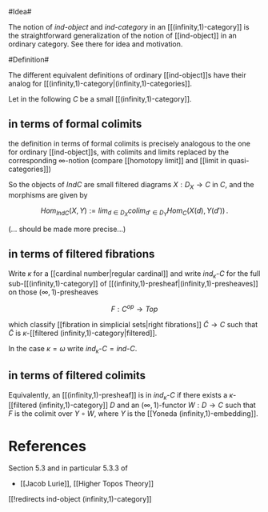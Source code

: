 #Idea#

The notion of _ind-object_ and _ind-category_ in an [[(infinity,1)-category]] is the straightforward generalization of the notion of [[ind-object]] in an ordinary category. See there for idea and motivation.

#Definition#

The different equivalent definitions of ordinary [[ind-object]]s have their analog for [[(infinity,1)-category|(infinity,1)-categories]].

Let in the following $C$ be a small [[(infinity,1)-category]]. 

## in terms of formal colimits ##

the definition in terms of formal colimits is precisely analogous to the one for ordinary [[ind-object]]s, with colimits and limits replaced by the corresponding $\infty$-notion (compare [[homotopy limit]] and [[limit in quasi-categories]])

So the objects of $Ind C$ are small filtered diagrams $X : D_X \to C$ in $C$, and the morphisms are given by

$$
  Hom_{Ind C}(X,Y) := lim_{d\in D_X} colim_{d' \in D_Y} Hom_C(X(d), Y(d'))
  \,.
$$

(... should be made more precise...)

## in terms of filtered fibrations ##

Write $\kappa$ for a [[cardinal number|regular cardinal]] and write $ind_\kappa \text{-}C$ for the full sub-[[(infinity,1)-category]] of [[(infinity,1)-presheaf|(infinity,1)-presheaves]] on those $(\infty,1)$-presheaves

$$
  F : C^{op} \to Top
$$

which classify [[fibration in simplicial sets|right fibrations]] $\tilde C \to C$ such that $\tilde C$ is $\kappa$-[[filtered (infinity,1)-category|filtered]].

In the case $\kappa = \omega$ write $ind_\kappa\text{-}C = ind\text{-}C$.

## in terms of filtered colimits ##

Equivalently, an [[(infinity,1)-presheaf]] is in $ind_\kappa\text{-}C$ if there exists a $\kappa$-[[filtered (infinity,1)-category]] $D$ and an $(\infty,1)$-functor $W: D \to C$ such that $F$ is the colimit over $Y \circ W$, where $Y$ is the [[Yoneda (infinity,1)-embedding]].



# References #

Section 5.3 and in particular 5.3.3 of

* [[Jacob Lurie]], [[Higher Topos Theory]]


[[!redirects ind-object (infinity,1)-category]]